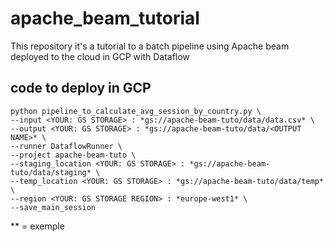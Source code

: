 # apache_beam_tutorial

This repository it's a tutorial to a batch pipeline using Apache beam
deployed to the cloud in GCP  with Dataflow

## code to deploy in GCP

```
python pipeline_to_calculate_avg_session_by_country.py \
--input <YOUR: GS STORAGE> : *gs://apache-beam-tuto/data/data.csv* \
--output <YOUR: GS STORAGE> : *gs://apache-beam-tuto/data/<OUTPUT NAME>* \
--runner DataflowRunner \
--project apache-beam-tuto \
--staging_location <YOUR: GS STORAGE> : *gs://apache-beam-tuto/data/staging* \
--temp_location <YOUR: GS STORAGE> : *gs://apache-beam-tuto/data/temp* \
--region <YOUR: GS STORAGE REGION> : *europe-west1* \
--save_main_session
```

** = exemple
